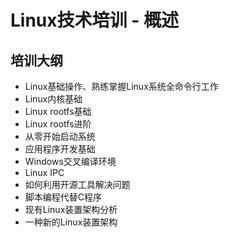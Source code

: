 # Linux技术培训 - 概述

## 培训大纲

* Linux基础操作、熟练掌握Linux系统全命令行工作
* Linux内核基础
* Linux rootfs基础
* Linux rootfs进阶
* 从零开始启动系统
* 应用程序开发基础
* Windows交叉编译环境
* Linux IPC
* 如何利用开源工具解决问题
* 脚本编程代替C程序
* 现有Linux装置架构分析
* 一种新的Linux装置架构

